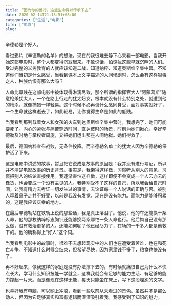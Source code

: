 ```yaml
---
title: “因为你的善行，这些生命得以传承下去”
date: 2020-02-14T21:13:51+08:00
categories: ["生活","电影"]
life: ["电影"]
slug: 
---
```


辛德勒是个好人。

看过影片《辛德勒的名单》的想法。现在的我很难去静下心来看一部电影，当我开始这部电影时，整个人都变得沉寂起来。不敢说话，怕惊扰这些早就沉睡的人们。受过完整的义务教育的人就应该知道二战、知道纳粹、知道奥斯维辛集中营。不知道你们当初是什么感受，当看到课本上文字描述的人间惨剧时，怎么会有这样狠毒之人，种族仇恨有那么大吗？

人命比草贱在这部电影中被体现得淋漓尽致，那个所谓的指挥官大人“阿蒙葛斯”随意枪杀犹太人，一个在路上行走的犹太妇女，根本就没有什么特别之处，就遭到他的枪杀，就像捕猎一样轻易。这个时候不必再谈什么感同身受，面对事实就好了，一个生命就这样逝去了，如此轻易，让你觉得生命是如此的低贱。

当我看到那列载着女人和女孩的火车到达奥斯维辛集中营时，我想完了，她们可能要死了。内心的紧张与痛苦穿透时间，直达彼时的场景，时刻为她们揪心。幸好辛德勒及时地与掌权者周旋，又把她们运出那座人间地狱。她们得救了。

最后，德国纳粹宣布战败，无条件投降。而辛德勒名单上的犹太人因为辛德勒的保护活了下来。

这是电影中讲述的故事，暂且把它说成是故事的原因是：我并没有进行考证，所以并不清楚电影故事的历史背景。事实是，我懒得这样做，习惯听从别人的意见，习惯把别人的结论直接使用。我逐渐害怕这样做，这样即便不会变成一个人云亦云的蠢货，也会变成一个没有主见的人。我特别受不了这样的自己，所以我会给自己时间，让我有精力去考证一切发生过的事情，去论证每一个人说话的正确与否。被别人牵着鼻子走并不好受，以前是我没有发觉，现在是没有能力。而能力是能够积累的，这是我应该庆幸的地方。

在最后辛德勒站在铁轨上说的那些话，我是真正落泪了。他说，他的车还能换十条人命，他的那枚纳粹标志胸针还能够换两条哪怕一条人命也行。他后悔自己没有那么做，没有救活更多的人。还能如何呢？他已经尽力了，在场的一千多人都是他救下的。他的确称得上“好人”这个词。

当我看到电影中的故事时，很难不去想起现实中的人们也在遭受着苦难，也在和死亡斗争。不知道什么时候会结束，但希望尽快，因为家里钱不多了，粮食也快没有了。

再不好起来，像我这样的家庭是没有办法撑下去的。有时候就痛恨自己为什么不快点长大，学习什么知识技能一学就会，这样我就会有足够的能力生活、有足够的能力撑起一片天。而是像现在这样无能，每天只能坐在床上，写下这段埋怨的文字。

也幸好我有电脑，可以网上冲浪，看到一些以前从未看过的景色。虽然并不是那么动人，但因为它足够真实和富有逻辑而深深吸引着我。我感受到了知识的魅力。